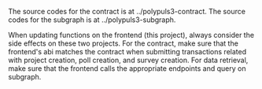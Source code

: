 The source codes for the contract is at ../polypuls3-contract.
The source codes for the subgraph is at ../polypuls3-subgraph.

When updating functions on the frontend (this project), always consider the side effects on these two projects.
For the contract, make sure that the frontend's abi matches the contract when submitting transactions related with project creation, poll creation, and survey creation.
For data retrieval, make sure that the frontend calls the appropriate endpoints and query on subgraph.